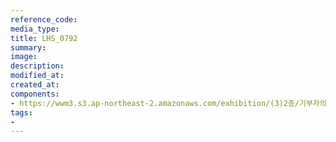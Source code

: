 ```yaml
---
reference_code:
media_type:
title: LHS_0792
summary:
image:
description:
modified_at:
created_at:
components:
- https://wwm3.s3.ap-northeast-2.amazonaws.com/exhibition/(3)2층/기부자의벽/LHS_0792.jpg
tags:
-
---
```


